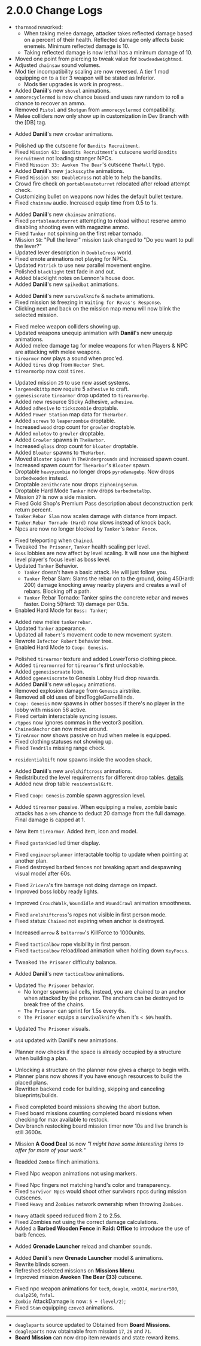 # 2.0.0 Change Logs

- `thornmod` reworked:
    - When taking melee damage, attacker takes reflected damage based on a percent of their health. Reflected damage only affects basic enemeis. Minimum reflected damage is 10.
    - Taking reflected damage is now lethal has a minimum damage of 10.
- Moved one point from piercing to tweak value for `bowdeadweightmod`.
- Adjusted `chainsaw` sound volumes.
- Mod tier incompatibility scaling are now reversed. A tier 1 mod equipping on to a tier 3 weapon will be stated as Inferior.
    - Mods tier upgrades is work in progress..
- Added **Daniil**'s new `shovel` animations.
- `ammorecyclermod` is now chance based and uses raw random to roll a chance to recover an ammo.
- Removed `Pistol` and `Shotgun` from `ammorecyclermod` compatibility. 
- Melee colliders now only show up in customization in Dev Branch with the [DB] tag.
>
- Added **Daniil**'s new `crowbar` animations.
>
- Polished up the cutscene for `Bandits Recruitment`.
- Fixed `Mission 63: Bandits Recruitment`'s cutscene world `Bandits Recruitment` not loading stranger NPCs.
- Fixed `Mission 33: Awoken The Bear`'s cutscene `TheMall` typo.
- Added **Daniil**'s new `jacksscythe` animations.
- Fixed `Mission 58: DoubleCross` not able to help the bandits.
- Crowd fire check on `portableautoturret` relocated after reload attempt check.
- Customizing bullet on weapons now hides the default bullet texture.
- Fixed `chainsaw` audio. Increased equip time from 0.5 to 1s.
>
- Added **Daniil**'s new `chainsaw` animations.
- Fixed `portableautoturret` attempting to reload without reserve ammo disabling shooting even with magazine ammo.
- Fixed `Tanker` not spinning on the first rebar tornado.
- Mission `58`: "Pull the lever" mission task changed to "Do you want to pull the lever?"
- Updated lever description in `DoubleCross` world.
- Fixed emote animations not playing for NPCs.
- Updated `Patrick` to use new parallel movement engine.
- Polished `blacklight` text fade in and out.
- Added blacklight notes on Lennon's house door.
- Added **Daniil**'s new `spikedbat` animations.
>
- Added **Daniil**'s new `survivalknife` & `machete` animations.
- Fixed mission `58` freezing in `Waiting for Revas's Response`.
- Clicking next and back on the mission map menu will now blink the selected mission.
>
- Fixed melee weapon colliders showing up.
- Updated weapons unequip animation with **Daniil**'s new unequip animations.
- Added melee damage tag for melee weapons for when Players & NPC are attacking with melee weapons.
- `tirearmor` now plays a sound when proc'ed.
- Added `tires` drop from `Hector Shot`.
- `tirearmorbp` now cost `tires`.
>
- Updated mission `29` to use new asset systems.
- `largemedkitbp` now require 5 `adhesive` to craft.
- `ggenesiscrate` `tirearmor` drop updated to `tirearmorbp`.
- Added new resource Sticky Adhesive, `adhesive`.
- Added `adhesive` to `tickszombie` droptable.
- Added `Power Station` map data for `TheHarbor`.
- Added `screws` to `leaperzombie` droptable.
- Increased `wood` drop count for `growler` droptable.
- Added `molotov` to `growler` droptable.
- Added `Growler` spawns in `TheHarbor`.
- Increased `glass` drop count for `bloater` droptable.
- Added `Bloater` spawns to `TheHarbor`.
- Moved `Bloater` spawn in `TheUndergrounds` and increased spawn count.
- Increased spawn count for `TheHarbor`'s `Bloater` spawn.
- Droptable `heavyzombie` no longer drops `pyrodamagebp`. Now drops `barbedwooden` instead.
- Droptable `zenithcrate` now drops `ziphoningserum`.
- Droptable Hard Mode `Tanker` now drops `barbedmetalbp`.
- Mission `27` is now a side mission.
- Fixed Gold Shop's Premium Pass description about deconstruction perk return percent.
- `Tanker`:`Rebar Slam` now scales damage with distance from impact.
- `Tanker`:`Rebar Tornado (Hard)` now slows instead of knock back.
- Npcs are now no longer blocked by `Tanker`'s `Rebar Fence`.
>
- Fixed teleporting when `Chained`.
- Tweaked `The Prisoner`, `Tanker` health scaling per level.
- `Boss` lobbies are now affect by level scaling. It will now use the highest level player's focus level as boss level.
- Updated `Tanker` Behavior.
    - `Tanker` doesn't have a basic attack. He will just follow you.
    - `Tanker` Rebar Slam: Slams the rebar on to the ground, doing 45(Hard: 200) damage knocking away nearby players and creates a wall of rebars. Blocking off a path. 
    - `Tanker` Rebar Tornado: Tanker spins the concrete rebar and moves faster. Doing 5(Hard: 10) damage per 0.5s.
- Enabled Hard Mode for `Boss: Tanker`;
>
- Added new melee `tankerrebar`.
- Updated `Tanker` appearance.
- Updated all `Robert`'s movement code to new movement system.
- Rewrote `Infector Robert` behavior tree.
- Enabled Hard Mode to `Coop: Genesis`.
>
- Polished `tirearmor` texture and added LowerTorso clothing piece.
- Added `tirearmorred` for `tirearmor`'s first unlockable.
- Added `ggenesiscraate` Icon.
- Added `ggenesiscrate` to Genesis Lobby Hud drop rewards.
- Added **Daniil**'s new `m9legacy` animations.
- Removed explosion damage from `Genesis` airstrike.
- Removed all old uses of bindToggleGameBlinds.
- `Coop: Genesis` now spawns in other bosses if there's no player in the lobby with mission 56 active.
- Fixed certain interactable syncing issues.
- `/tppos` now ignores commas in the vector3 position.
- `ChainedAnchor` can now move around.
- `TireArmor` now shows passive on hud when melee is equipped.
- Fixed clothing statuses not showing up.
- Fixed `Tendrils` missing range check.
>
- `residentialGift` now spawns inside the wooden shack.
>
- Added **Daniil**'s new `arelshiftcross` animations.
- Redistributed the level requirements for different drop tables. [details](https://docs.google.com/spreadsheets/d/1US9AP_SZCdBuXudQKh7k-9SlsHIlBEZ1cKJC3mh69tQ/edit#gid=0)
- Added new drop table `residentialGift`.
>
- Fixed `Coop: Genesis` zombie spawn aggression level.
>
- Added `tirearmor` passive. When equipping a melee, zombie basic attacks has a `60%` chance to deduct 20 damage from the full damage. Final damage is capped at 1. 
>
- New item `tirearmor`. Added item, icon and model.
>
- Fixed `gastankied` led timer display.
>
- Fixed `engineersplanner` interactable tooltip to update when pointing at another plan.
- Fixed destroyed barbed fences not breaking apart and despawning visual model after 60s.
>
- Fixed `Zricera`'s fire barrage not doing damage on impact.
- Improved boss lobby ready lights. 
>
- Improved `CrouchWalk`, `WoundIdle` and `WoundCrawl` animation smoothness.
>
- Fixed `arelshiftcross`'s ropes not visible in first person mode.
- Fixed status: `Chained` not expiring when anchor is destroyed.
>
- Increased `arrow` & `boltarrow`'s KillForce to 1000units.
>
- Fixed `tacticalbow` rope visibility in first person.
- Fixed `tacticalbow` reload/load animation when holding down `KeyFocus`.
>
- Tweaked `The Prisoner` difficulty balance.
>
- Added **Daniil**'s new `tacticalbow` animations.
>
- Updated `The Prisoner` behavior.
    - No longer spawns jail cells, instead, you are chained to an anchor when attacked by the prisoner. The anchors can be destroyed to break free of the chains.
    - `The Prisoner` can sprint for 1.5s every 6s.
    - `The Prisoner` equips a `survivalknife` when it's `< 50%` health.
>
- Updated `The Prisoner` visuals.
>
- `at4` updated with Daniil's new animations.
>
- Planner now checks if the space is already occupied by a structure when building a plan.
>
- Unlocking a structure on the planner now gives a charge to begin with.
- Planner plans now shows if you have enough resources to build the placed plans.
- Rewritten backend code for building, skipping and canceling blueprints/builds.
>
- Fixed completed board missions showing the abort button. 
- Fixed board missions counting completed board missions when checking for max available to restock.
- Dev branch restocking board mission timer now 10s and live branch is still 3600s.
>
- Mission **A Good Deal** `16` now *"I might have some interesting items to offer for more of your work."*
>
- Readded `Zombie` flinch animations.
>
- Fixed Npc weapon animations not using markers.
>
- Fixed Npc fingers not matching hand's color and transparency.
- Fixed `Survivor Npcs` would shoot other survivors npcs during mission cutscenes.
- Fixed `Heavy` and `Zombies` network ownership when throwing `Zombies`.
>
- `Heavy` attack speed reduced from 2 to 2.5s.
- Fixed Zombies not using the correct damage calculations.
- Added a **Barbed Wooden Fence** in **Raid: Office** to introduce the use of barb fences.
>
- Added **Grenade Launcher** reload and chamber sounds.
>
- Added **Daniil**'s new **Grenade Launcher** model & animations.
- Rewrite blinds screen.
- Refreshed selected missions on **Missions Menu**.
- Improved mission **Awoken The Bear (33)** cutscene.
>
- Fixed npc weapon animations for `tec9`, `deagle`, `xm1014`, `mariner590`, `dualp250`, `fnfal`.
- `Zombie` AttackDamage is now: `5 + (level/2)`;
- Fixed `Stan` equipping `czevo3` animations.
---
- `deagleparts` source updated to Obtained from **Board Missions**.
- `deagleparts` now obtainable from mission `17`, `26` and `71`.
- **Board Mission** can now drop item rewards and state reward items.
